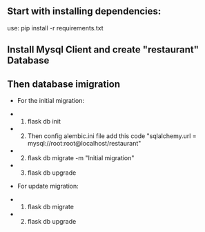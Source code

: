 ## Start with installing dependencies:
use: pip install -r requirements.txt

## Install Mysql Client and create "restaurant" Database

## Then database imigration
* For the initial migration:
* 1. flask db init
* 2. Then config alembic.ini file add this code "sqlalchemy.url = mysql://root:root@localhost/restaurant" 
* 2. flask db migrate -m "Initial migration"
* 3. flask db upgrade

* For update migration:
* 1. flask db migrate
* 2. flask db upgrade
